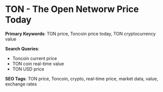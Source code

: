 # TON - The Open Networw Price Today

**Primary Keywords**: TON price, Toncoin price today, TON cryptocurrency value

**Search Queries**:
- Toncoin current price
- TON coin real-time value
- TON USD price

**SEO Tags**: TON price, Toncoin, crypto, real-time price, market data, value, exchange rates